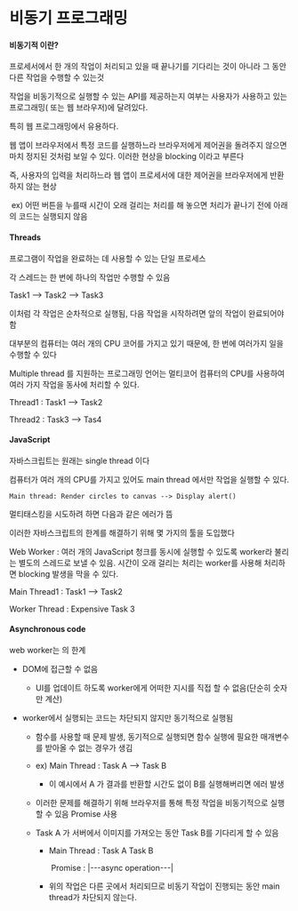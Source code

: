 # 비동기 프로그래밍

#### 비동기적 이란?

프로세서에서 한 개의 작업이 처리되고 있을 때 끝나기를 기다리는 것이 아니라 그 동안 다른 작업을 수행할 수 있는것

작업을 비동기적으로 실행할 수 있는 API를 제공하는지 여부는 사용자가 사용하고 있는 프로그래밍( 또는 웹 브라우저)에 달려있다.

특히 웹 프로그래밍에서 유용하다.

웹 앱이 브라우저에서 특정 코드를 실행하느라 브라우저에게 제어권을 돌려주지 않으면 마치 정지된 것처럼 보일 수 있다. 이러한 현상을 blocking 이라고 부른다

즉, 사용자의 입력을 처리하느라 웹 앱이 프로세서에 대한 제어권을 브라우저에게 반환하지 않는 현상

​	ex) 어떤 버튼을 누를때 시간이 오래 걸리는 처리를 해 놓으면 처리가 끝나기 전에 아래의 코드는 실행되지 않음



#### Threads

프로그램이 작업을 완료하는 데 사용할 수 있는 단일 프로세스

각 스레드는 한 번에 하나의 작업만 수행할 수 있음

Task1 --> Task2 --> Task3

이처럼 각 작업은 순차적으로 실행됨, 다음 작업을 시작하려면 앞의 작업이 완료되어야 함

대부분의 컴퓨터는 여러 개의 CPU 코어를 가지고 있기 때문에, 한 번에 여러가지 일을 수행할 수 있다

Multiple thread 를 지원하는 프로그래밍 언어는 멀티코어 컴퓨터의 CPU를 사용하여 여러 가지 작업을 동사에 처리할 수 있다.

Thread1 : Task1 --> Task2

Thread2 : Task3 --> Tas4



#### JavaScript 

자바스크립트는 원래는 single thread 이다

컴퓨터가 여러 개의 CPU를 가지고 있어도 main thread 에서만 작업을 실행할 수 있다.

```
Main thread: Render circles to canvas --> Display alert()
```

멀티태스킹을 시도하려 하면 다음과 같은 에러가 뜸

이러한 자바스크립트의 한계를 해결하기 위해 몇 가지의 툴을 도입했다

Web Worker : 여러 개의 JavaScript 청크를 동시에 실행할 수 있도록 worker라 불리는 별도의 스레드로 보낼 수 있음. 시간이 오래 걸리는 처리는 worker를 사용해 처리하면 blocking 발생을 막을 수 있다.

Main Thread1 : Task1 --> Task2

Worker Thread : Expensive Task 3



#### Asynchronous code

web worker는 의 한계 

* DOM에 접근할 수 없음

  * UI를 업데이트 하도록 worker에게 어떠한 지시를 직접 할 수 없음(단순히 숫자만 계산)

* worker에서 실행되는 코드는 차단되지 않지만 동기적으로 실행됨

  * 함수를 사용할 때 문제 발생, 동기적으로 실행되면 함수 실행에 필요한 매개변수를 받아올 수 없는 경우가 생김

  * ex) Main Thread : Task A --> Task B

    * 이 예시에서 A 가 결과를 반환할 시간도 없이 B를 실행해버리면 에러 발생

  * 이러한 문제를 해결하기 위해 브라우저를 통해 특정 작업을 비동기적으로 실행할 수 있음 Promise 사용

  * Task A 가 서버에서 이미지를 가져오는 동안 Task B를 기다리게 할 수 있음

    * Main Thread : Task A                                     Task B

      ​       Promise  :           |---async operation---|

    * 위의 작업은 다른 곳에서 처리되므로 비동기 작업이 진행되는 동안 main thread가 차단되지 않는다.